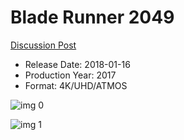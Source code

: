 # Blade Runner 2049

[Discussion Post](https://www.avsforum.com/threads/bass-eq-for-filtered-movies.2995212/post-56737562)

* Release Date: 2018-01-16
* Production Year: 2017
* Format: 4K/UHD/ATMOS

![img 0](https://i.imgur.com/7021ZCp.jpg)

![img 1](https://i.imgur.com/oVZ7zhH.jpg)

